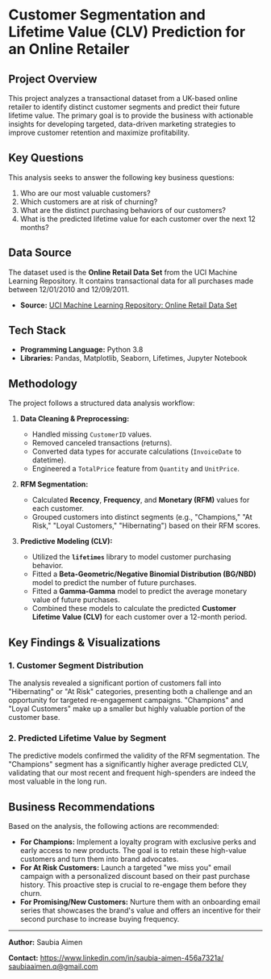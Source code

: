
# Customer Segmentation and Lifetime Value (CLV) Prediction for an Online Retailer

## Project Overview

This project analyzes a transactional dataset from a UK-based online retailer to identify distinct customer segments and predict their future lifetime value. The primary goal is to provide the business with actionable insights for developing targeted, data-driven marketing strategies to improve customer retention and maximize profitability.

## Key Questions
This analysis seeks to answer the following key business questions:
1.  Who are our most valuable customers?
2.  Which customers are at risk of churning?
3.  What are the distinct purchasing behaviors of our customers?
4.  What is the predicted lifetime value for each customer over the next 12 months?

## Data Source
The dataset used is the **Online Retail Data Set** from the UCI Machine Learning Repository. It contains transactional data for all purchases made between 12/01/2010 and 12/09/2011.

- **Source:** [UCI Machine Learning Repository: Online Retail Data Set](https://archive.ics.uci.edu/ml/datasets/online+retail)

## Tech Stack
- **Programming Language:** Python 3.8
- **Libraries:** Pandas, Matplotlib, Seaborn, Lifetimes, Jupyter Notebook

## Methodology

The project follows a structured data analysis workflow:

1.  **Data Cleaning & Preprocessing:**
    - Handled missing `CustomerID` values.
    - Removed canceled transactions (returns).
    - Converted data types for accurate calculations (`InvoiceDate` to datetime).
    - Engineered a `TotalPrice` feature from `Quantity` and `UnitPrice`.

2.  **RFM Segmentation:**
    - Calculated **Recency**, **Frequency**, and **Monetary (RFM)** values for each customer.
    - Grouped customers into distinct segments (e.g., "Champions," "At Risk," "Loyal Customers," "Hibernating") based on their RFM scores.

3.  **Predictive Modeling (CLV):**
    - Utilized the **`lifetimes`** library to model customer purchasing behavior.
    - Fitted a **Beta-Geometric/Negative Binomial Distribution (BG/NBD)** model to predict the number of future purchases.
    - Fitted a **Gamma-Gamma** model to predict the average monetary value of future purchases.
    - Combined these models to calculate the predicted **Customer Lifetime Value (CLV)** for each customer over a 12-month period.

## Key Findings & Visualizations

### 1. Customer Segment Distribution
The analysis revealed a significant portion of customers fall into "Hibernating" or "At Risk" categories, presenting both a challenge and an opportunity for targeted re-engagement campaigns. "Champions" and "Loyal Customers" make up a smaller but highly valuable portion of the customer base.


### 2. Predicted Lifetime Value by Segment
The predictive models confirmed the validity of the RFM segmentation. The "Champions" segment has a significantly higher average predicted CLV, validating that our most recent and frequent high-spenders are indeed the most valuable in the long run.


## Business Recommendations

Based on the analysis, the following actions are recommended:

* **For Champions:** Implement a loyalty program with exclusive perks and early access to new products. The goal is to retain these high-value customers and turn them into brand advocates.
* **For At Risk Customers:** Launch a targeted "we miss you" email campaign with a personalized discount based on their past purchase history. This proactive step is crucial to re-engage them before they churn.
* **For Promising/New Customers:** Nurture them with an onboarding email series that showcases the brand's value and offers an incentive for their second purchase to increase buying frequency.


---

**Author:** Saubia Aimen

**Contact:** https://www.linkedin.com/in/saubia-aimen-456a7321a/
             saubiaaimen.q@gmail.com
